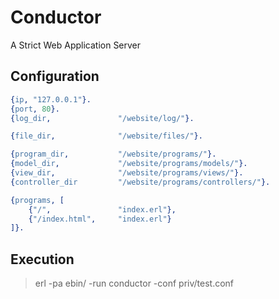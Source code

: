 # Conductor
A Strict Web Application Server

## Configuration
```erlang
{ip, "127.0.0.1"}.
{port, 80}.
{log_dir, 				"/website/log/"}.

{file_dir,				"/website/files/"}.

{program_dir,			"/website/programs/"}.
{model_dir,				"/website/programs/models/"}.
{view_dir,				"/website/programs/views/"}.
{controller_dir			"/website/programs/controllers/"}.

{programs, [
	{"/",				"index.erl"},
	{"/index.html",		"index.erl"}
]}.

```

## Execution
> erl -pa ebin/ -run conductor -conf priv/test.conf
